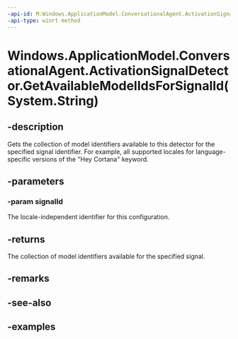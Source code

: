 ```yaml
---
-api-id: M:Windows.ApplicationModel.ConversationalAgent.ActivationSignalDetector.GetAvailableModelIdsForSignalId(System.String)
-api-type: winrt method
---
```


# Windows.ApplicationModel.ConversationalAgent.ActivationSignalDetector.GetAvailableModelIdsForSignalId(System.String)

<!--
public System.Collections.Generic.IList<string> GetAvailableModelIdsForSignalId (string signalId);
-->

## -description

Gets the collection of model identifiers available to this detector for the specified signal identifier. For example, all supported locales for language-specific versions of the "Hey Cortana" keyword.

## -parameters

### -param signalId

The locale-independent identifier for this configuration.

## -returns

The collection of model identifiers available for the specified signal.

## -remarks

## -see-also

## -examples
